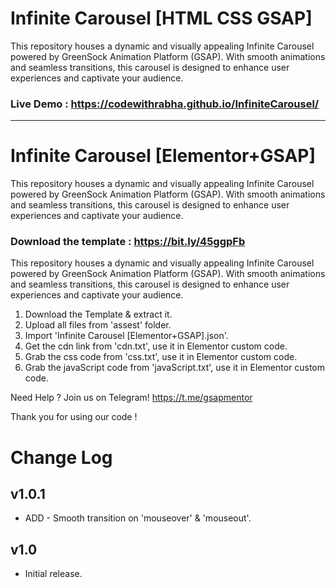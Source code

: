 # Infinite Carousel [HTML CSS GSAP]
This repository houses a dynamic and visually appealing Infinite Carousel powered by GreenSock Animation Platform (GSAP). With smooth animations and seamless transitions, this carousel is designed to enhance user experiences and captivate your audience.

### Live Demo : https://codewithrabha.github.io/InfiniteCarousel/

------------------------------------------------------------------


# Infinite Carousel [Elementor+GSAP]

This repository houses a dynamic and visually appealing Infinite Carousel powered by GreenSock Animation Platform (GSAP). With smooth animations and seamless transitions, this carousel is designed to enhance user experiences and captivate your audience.

### Download the template : https://bit.ly/45ggpFb

This repository houses a dynamic and visually appealing Infinite Carousel powered by GreenSock Animation Platform (GSAP). With smooth animations and seamless transitions, this carousel is designed to enhance user experiences and captivate your audience.

1. Download the Template & extract it.
2. Upload all files from 'assest' folder.
3. Import 'Infinite Carousel [Elementor+GSAP].json'.
4. Get the cdn link from 'cdn.txt', use it in Elementor custom code.
5. Grab the css code from 'css.txt', use it in Elementor custom code.
6. Grab the javaScript code from 'javaScript.txt', use it in Elementor custom code.


Need Help ? Join us on Telegram!
https://t.me/gsapmentor


Thank you for using our code !

# Change Log

## v1.0.1
* ADD - Smooth transition on 'mouseover' & 'mouseout'.

## v1.0
* Initial release.

